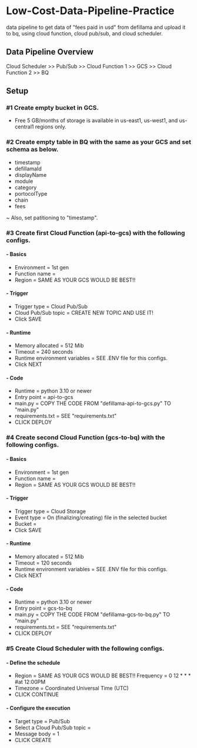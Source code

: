 # Low-Cost-Data-Pipeline-Practice
 data pipeline to get data of "fees paid in usd" from defillama and upload it to bq, using cloud function, cloud pub/sub, and cloud scheduler.

## Data Pipeline Overview
Cloud Scheduler >> Pub/Sub >> Cloud Function 1 >> GCS >> Cloud Function 2 >> BQ

## Setup
### #1 Create empty bucket in GCS.
- Free 5 GB/months of storage is available in us-east1, us-west1, and us-central1 regions only.

### #2 Create empty table in BQ with the same as your GCS and set schema as below. 

- timestamp     <DATE> 
- defillamaId   <INTERGER>
- displayName   <STRING>
- module        <STRING>
- category      <STRING>
- portocolType  <STRING>
- chain         <STRING>
- fees          <FLOAT>

~ Also, set patitioning to "timestamp".


### #3 Create first Cloud Function (api-to-gcs) with the following configs.

####  - Basics
- Environment = 1st gen
- Function name = <your function name>
- Region = SAME AS YOUR GCS WOULD BE BEST!!

#### - Trigger
- Trigger type = Cloud Pub/Sub
- Cloud Pub/Sub topic = CREATE NEW TOPIC AND USE IT!
- Click SAVE

#### - Runtime
- Memory allocated = 512 Mib
- Timeout = 240 seconds
- Runtime environment variables = SEE .ENV file for this configs.
- Click NEXT

#### - Code
- Runtime = python 3.10 or newer
- Entry point = api-to-gcs
- main.py = COPY THE CODE FROM "defillama-api-to-gcs.py" TO "main.py"
- requirements.txt = SEE "requirements.txt"
- CLICK DEPLOY

### #4 Create second Cloud Function (gcs-to-bq) with the following configs.

####  - Basics
- Environment = 1st gen
- Function name = <your function name>
- Region = SAME AS YOUR GCS WOULD BE BEST!!

#### - Trigger
- Trigger type = Cloud Storage
- Event type = On (finalizing/creating) file in the selected bucket
- Bucket = <your created bucket>
- Click SAVE

#### - Runtime
- Memory allocated = 512 Mib
- Timeout = 120 seconds
- Runtime environment variables = SEE .ENV file for this configs.
- Click NEXT

#### - Code
- Runtime = python 3.10 or newer
- Entry point = gcs-to-bq
- main.py = COPY THE CODE FROM "defillama-gcs-to-bq.py" TO "main.py"
- requirements.txt = SEE "requirements.txt"
- CLICK DEPLOY

### #5 Create Cloud Scheduler with the following configs.

####  - Define the schedule
- Region = SAME AS YOUR GCS WOULD BE BEST!!
Frequency = 0 12 * * * #at 12:00PM
- Timezone = Coordinated Universal Time (UTC)
- CLICK CONTINUE

####  - Configure the execution
- Target type = Pub/Sub
- Select a Cloud Pub/Sub topic = <your topic>
- Message body = 1
- CLICK CREATE
